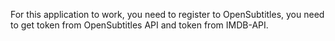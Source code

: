 For this application to work, you need to register to OpenSubtitles, you need to get token from OpenSubtitles API and token from IMDB-API.
